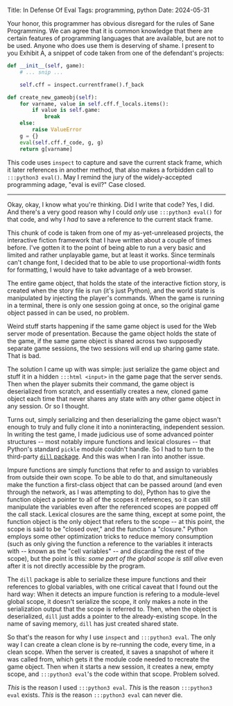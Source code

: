 Title: In Defense Of Eval
Tags: programming, python
Date: 2024-05-31

Your honor, this programmer has obvious disregard for the rules of Sane Programming. We can agree that it is common knowledge that there are certain features of programming languages that are available, but are not to be used. Anyone who does use them is deserving of shame. I present to you Exhibit A, a snippet of code taken from one of the defendant's projects:

```python
def __init__(self, game):
    # ... snip ...

    self.cff = inspect.currentframe().f_back

def create_new_gameobj(self):
    for varname, value in self.cff.f_locals.items():
        if value is self.game:
            break
    else:
        raise ValueError
    g = {}
    eval(self.cff.f_code, g, g)
    return g[varname]
```

This code uses `inspect` to capture and save the current stack frame, which it later references in another method, that also makes a forbidden call to `:::python3 eval()`. May I remind the jury of the widely-accepted programming adage, "eval is evil?" Case closed.

---

Okay, okay, I know what you're thinking. Did I write that code? Yes, I did. And there's a very good reason why I could *only* use `:::python3 eval()` for that code, and why I *had* to save a reference to the current stack frame.

This chunk of code is taken from one of my as-yet-unreleased projects, the interactive fiction framework that I have written about a couple of times before. I've gotten it to the point of being able to run a very basic and limited and rather unplayable game, but at least it works. Since terminals can't change font, I decided that to be able to use proportional-width fonts for formatting, I would have to take advantage of a web browser.

The entire game object, that holds the state of the interactive fiction story, is created when the story file is run (it's just Python), and the world state is manipulated by injecting the player's commands. When the game is running in a terminal, there is only one session going at once, so the original game object passed in can be used, no problem.

Weird stuff starts happening if the same game object is used for the Web server mode of presentation. Because the game object holds the state of the game, if the same game object is shared across two supposedly separate game sessions, the two sessions will end up sharing game state. That is bad.

The solution I came up with was simple: just serialize the game object and stuff it in a hidden `:::html <input>` in the game page that the server sends. Then when the player submits their command, the game object is deserialized from scratch, and essentially creates a new, cloned game object each time that never shares any state with any other game object in any session. Or so I thought.

Turns out, simply serializing and then deserializing the game object wasn't enough to truly and fully clone it into a noninteracting, independent session. In writing the test game, I made judicious use of some advanced pointer structures -- most notably impure functions and lexical closures -- that Python's standard `pickle` module couldn't handle. So I had to turn to the third-party [`dill` package](https://pypi.org/project/dill/). And this was when I ran into another issue.

Impure functions are simply functions that refer to and assign to variables from outside their own scope. To be able to do that, and simultaneously make the function a first-class object that can be passed around (and even through the network, as I was attempting to do), Python has to give the function object a pointer to all of the scopes it references, so it can still manipulate the variables even after the referenced scopes are popped off the call stack. Lexical closures are the same thing, except at some point, the function object is the only object that refers to the scope -- at this point, the scope is said to be "closed over," and the function a "closure." Python employs some other optimization tricks to reduce memory consumption (such as only giving the function a reference to the variables it interacts with -- known as the "cell variables" -- and discarding the rest of the scope), but the point is this: *some part of the global scope is still alive* even after it is not directly accessible by the program.

The `dill` package is able to serialize these impure functions and their references to global variables, with one critical caveat that I found out the hard way: When it detects an impure function is refering to a module-level global scope, it doesn't serialize the scope, it only makes a note in the serialization output that the scope is referred to. Then, when the object is deserialized, `dill` just adds a pointer to the already-existing scope. In the name of saving memory, `dill` has just created shared state.

So that's the reason for why I use `inspect` and `:::python3 eval`. The only way I can create a clean clone is by re-running the code, every time, in a clean scope. When the server is created, it saves a snapshot of where it was called from, which gets it the module code needed to recreate the game object. Then when it starts a new session, it creates a new, empty scope, and `:::python3 eval`'s the code within that scope. Problem solved.

*This* is the reason I used `:::python3 eval`. *This* is the reason `:::python3 eval` exists. *This* is the reason `:::python3 eval` can never die.
